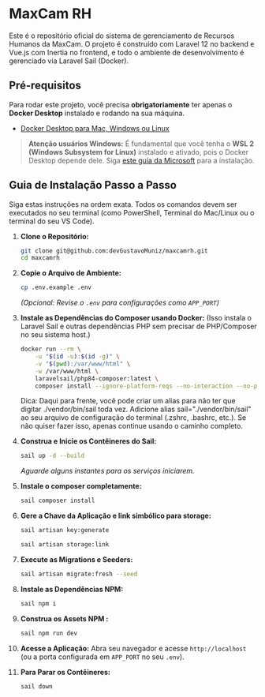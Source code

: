 # MaxCam RH
Este é o repositório oficial do sistema de gerenciamento de Recursos Humanos da MaxCam. O projeto é construído com Laravel 12 no backend e Vue.js com Inertia no frontend, e todo o ambiente de desenvolvimento é gerenciado via Laravel Sail (Docker).
## Pré-requisitos

Para rodar este projeto, você precisa **obrigatoriamente** ter apenas o **Docker Desktop** instalado e rodando na sua máquina.

* [Docker Desktop para Mac, Windows ou Linux](https://www.docker.com/products/docker-desktop/)

> **Atenção usuários Windows:** É fundamental que você tenha o **WSL 2 (Windows Subsystem for Linux)** instalado e ativado, pois o Docker Desktop depende dele. Siga [este guia da Microsoft](https://docs.microsoft.com/pt-br/windows/wsl/install) para a instalação.

## Guia de Instalação Passo a Passo

Siga estas instruções na ordem exata. Todos os comandos devem ser executados no seu terminal (como PowerShell, Terminal do Mac/Linux ou o terminal do seu VS Code).
1. **Clone o Repositório:**
    ```bash
    git clone git@github.com:devGustavoMuniz/maxcamrh.git
    cd maxcamrh
    ```

2.  **Copie o Arquivo de Ambiente:**
    ```bash
    cp .env.example .env
    ```
    *(Opcional: Revise o `.env` para configurações como `APP_PORT`)*


3.  **Instale as Dependências do Composer usando Docker:**
    (Isso instala o Laravel Sail e outras dependências PHP sem precisar de PHP/Composer no seu sistema host.)
    ```bash
    docker run --rm \
        -u "$(id -u):$(id -g)" \
        -v "$(pwd):/var/www/html" \
        -w /var/www/html \
        laravelsail/php84-composer:latest \
        composer install --ignore-platform-reqs --no-interaction --no-plugins --no-scripts --prefer-dist
    ```

    Dica: Daqui para frente, você pode criar um alias para não ter que digitar ./vendor/bin/sail toda vez. Adicione alias sail="./vendor/bin/sail" ao seu arquivo de configuração do terminal (.zshrc, .bashrc, etc.). Se não quiser fazer isso, apenas continue usando o caminho completo.


4.  **Construa e Inicie os Contêineres do Sail:**
    ```bash
    sail up -d --build
    ```
    *Aguarde alguns instantes para os serviços iniciarem.*


5. **Instale o composer completamente:**
    ```bash
    sail composer install
    ```

6. **Gere a Chave da Aplicação e link simbólico para storage:**
    ```bash
    sail artisan key:generate
    
    sail artisan storage:link
    ```

7. **Execute as Migrations e Seeders:**
    ```bash
    sail artisan migrate:fresh --seed
    ```

8. **Instale as Dependências NPM:**
    ```bash
    sail npm i
    ```

9. **Construa os Assets NPM :**
    ```bash
    sail npm run dev
    ```

10. **Acesse a Aplicação:**
    Abra seu navegador e acesse `http://localhost` (ou a porta configurada em `APP_PORT` no seu `.env`).


11. **Para Parar os Contêineres:**
    ```bash
    sail down
    ```

